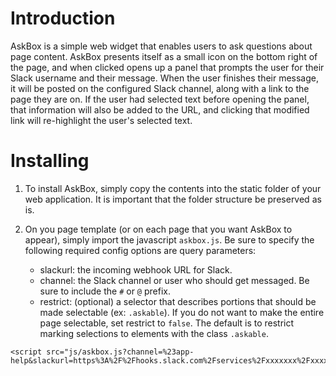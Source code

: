 # Introduction

AskBox is a simple web widget that enables users to ask
questions about page content.  AskBox presents itself as a
small icon on the bottom right of the page, and when clicked
opens up a panel that prompts the user for their Slack username
and their message.  When the user finishes their message, it
will be posted on the configured Slack channel, along with a
link to the page they are on.  If the user had selected text
before opening the panel, that information will also be added
to the URL, and clicking that modified link will re-highlight
the user's selected text.

# Installing

1. To install AskBox, simply copy the contents into the static
folder of your web application.  It is important that the
folder structure be preserved as is.

2. On you page template (or on each page that you want AskBox
to appear), simply import the javascript `askbox.js`.  Be sure
to specify the following required config options are query
parameters:

    * slackurl: the incoming webhook URL for Slack.
    * channel: the Slack channel or user who should get
      messaged.  Be sure to include the `#` or `@` prefix.
    * restrict: (optional) a selector that describes portions
      that should be made selectable (ex: `.askable`).  If you do
      not want to make the entire page selectable, set restrict to
      `false`.  The default is to restrict marking selections
      to elements with the class `.askable`.

```
<script src="js/askbox.js?channel=%23app-help&slackurl=https%3A%2F%2Fhooks.slack.com%2Fservices%2Fxxxxxxx%2Fxxxxx%2Fxxxxxxxxxxx">
```
